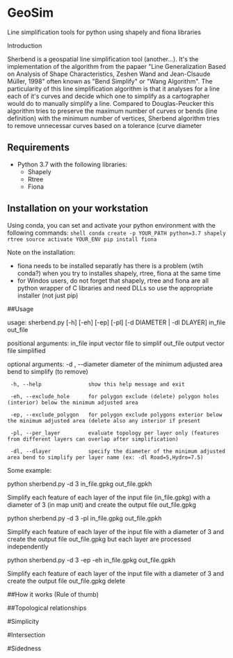 # GeoSim
Line simplification tools for python using shapely and fiona libraries

Introduction

Sherbend is a geospatial line simplification tool (another...).  It's the implementation of the algorithm from the papaer "Line Generalization Based on Analysis of Shape Characteristics, Zeshen Wand and Jean-Clsaude Müller, 1998" often known as "Bend Simplify" or "Wang Algorithm".  The particularity of this line simplification algorithm is that it analyses for a line each of it's curves and decide which one to simplify as a cartographer would do to manually simplify a line.  Compared to Douglas-Peucker this algorithm tries to preserve the maximum number of curves or bends (line definition) with the minimum number of vertices, Sherbend algorithm tries to remove unnecessar curves based on a tolerance (curve diameter

## Requirements  
- Python 3.7 with the following libraries:
    - Shapely
    - Rtree
    - Fiona

## Installation on your workstation
Using conda, you can set and activate your python environment with the following commands: 
    ```shell
    conda create -p YOUR_PATH python=3.7 shapely rtree
    source activate YOUR_ENV
    pip install fiona
    ```
    
  Note on the installation:
  - fiona needs to be installed separatly has there is a problem (wtih conda?) when you try to installes shapely, rtree, fiona at the same time
  - for Windos users, do not forget that shapely, rtree and fiona are all python wrapper of C libraries and need DLLs so use the appropriate installer (not just pip)

##Usage

usage: sherbend.py [-h] [-eh] [-ep] [-pl] [-d DIAMETER | -dl DLAYER] in_file out_file

positional arguments:
  in_file               input vector file to simplif
  out_file              output vector file simplified

optional arguments:
     -d , --diameter          diameter of the minimum adjusted area bend to simplify (to remove)
     
     -h, --help               show this help message and exit
  
     -eh, --exclude_hole      for polygon exclude (delete) polygon holes (interior) below the minimum adjusted area
  
     -ep, --exclude_polygon   for polygon exclude polygons exterior below the minimum adjusted area (delete also any interior if present
  
     -pl, --per_layer         evaluate topology per layer only (features from different layers can overlap after simplification)
                        
     -dl, --dlayer            specify the diameter of the minimum adjusted area bend to simplify per layer name (ex: -dl Road=5,Hydro=7.5)
     
Some example:

python sherbend.py -d 3 in_file.gpkg out_file.gpkh
   
   Simplify each feature of each layer of the input file (in_file.gpkg) with a diameter of 3 (in map unit) and create the output file out_file.gpkg
   
python sherbend.py -d 3 -pl in_file.gpkg out_file.gpkh
   
   Simplify each feature of each layer of the input file with a diameter of 3 and create the output file out_file.gpkg but each layer are processed independently
   
python sherbend.py -d 3 -ep -eh in_file.gpkg out_file.gpkh

   Simplify each feature of each layer of the input file with a diameter of 3 and create the output file out_file.gpkg delete 

##How it works (Rule of thumb)

##Topological relationships

#Simplicity

#Intersection

#Sidedness
